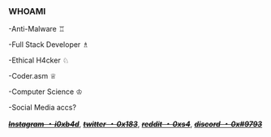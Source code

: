 ### WHOAMI
-Anti-Malware ♖

-Full Stack Developer ♗

-Ethical H4cker ♘

-Coder.asm ♕

-Computer Science ♔

-Social Media accs?

***~~[Instagram ・ i0xb4d](https://www.instagram.com/i0xb4d)~~***,
***~~[twitter ・ 0x183](https:///www.twitter.com/0x183)~~***,
***~~[reddit ・ 0xs4](https://www.reddit.com/0xs4)~~***,
***~~[discord ・ 0x#9793](https://discord.gg/user/0x#9793)~~***

<!--
**21o1/21o1** is a ✨ _special_ ✨ repository because its `README.md` (this file) appears on your GitHub profile.

Here are some ideas to get you started:

- 🔭 I’m currently working on ...
- 🌱 I’m currently learning ...
- 👯 I’m looking to collaborate on ...
- 🤔 I’m looking for help with ...
- 💬 Ask me about ...
- 📫 How to reach me: ...
- 😄 Pronouns: ...
- ⚡ Fun fact: ...
-->
